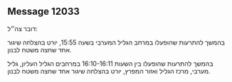 ## Message 12033

דובר צה״ל:

בהמשך להתרעות שהופעלו במרחב הגליל המערבי בשעה 15:55, יורט בהצלחה שיגור אחד שחצה משטח לבנון. 

בהמשך להתרעות שהופעלו בין השעות 16:10-16:11 במרחבים הגליל העליון, גליל מערבי, מרכז הגליל ואזור המפרץ, יורט בהצלחה שיגור אחד שחצה משטח לבנון.

